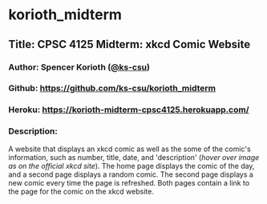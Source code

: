 # korioth_midterm

## Title: CPSC 4125 Midterm: xkcd Comic Website

### Author: Spencer Korioth ([@ks-csu](https://github.com/ks-csu))

### Github: https://github.com/ks-csu/korioth_midterm

### Heroku: https://korioth-midterm-cpsc4125.herokuapp.com/

### Description: 

A website that displays an xkcd comic as well as the some of the comic's information, such as number, title, date, and 'description' (*hover over image as on the official xkcd site*).
The home page displays the comic of the day, and a second page displays a random comic. The second page displays a new comic every time the page is refreshed. 
Both pages contain a link to the page for the comic on the xkcd website.
